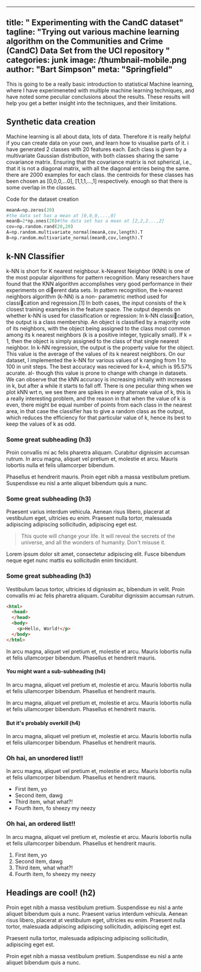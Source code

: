
---
title: " Experimenting with the CandC dataset"
tagline: "Trying out various machine learning algorithm on the Communities and Crime (CandC) Data Set from the UCI repository "
categories: junk
image: /thumbnail-mobile.png
author: "Bart Simpson"
meta: "Springfield"
---

This is going to be a really basic introduction to statistical Machine learning, where I have experimeneted with multiple machine learning techniques, and have noted some peculiar conclusions about the results. These results will help you get a better insight into the techniques, and their limitations. 

## Synthetic data creation

Machine learning is all about data, lots of data.
Therefore it is really helpful if you can create data on your own, and learn how to visualise parts of it.
i have generated 2 classes with 20 features each. Each class is given by a multivariate Gaussian distribution, with both
classes sharing the same covariance matrix. Ensuring that the covariance matrix is not spherical, i.e., that it is not a diagonal matrix, with all the diagonal entries being the same. there are 2000 examples for each class. the centroids for these classes has been chosen as [0,0,0,...0], [1,1,1,...,1] respectively. 
enough so that there is some overlap in the classes.

Code for the dataset creation
```python
meanA=np.zeros(20)
#the data set has a mean at [0,0,0,...,0]
meanB=2*np.ones(20)#the data set has a mean at [2,2,2...,2]
cov=np.random.rand(20,20)
A=np.random.multivariate_normal(meanA,cov,length).T
B=np.random.multivariate_normal(meanB,cov,length).T
```

## k-NN Classifier
k-NN is short for K nearest neighbour. k-Nearest Neighbor (KNN) is one of the most popular algorithms for pattern recognition. Many researchers have found that the KNN algorithm accomplishes very good performance in their
experiments on dierent data sets. In pattern recognition, the k-nearest neighbors algorithm (k-NN) is a non-
parametric method used for classication and regression.[1] In both cases, the input consists of the k closest training examples in the feature space. The output depends on whether k-NN is used for classification or regression: In
k-NN classication, the output is a class membership. An object is classified by a majority vote of its neighbors, with the object being assigned to the class most common among its k nearest neighbors (k is a positive integer,
typically small). If k = 1, then the object is simply assigned to the class of that single nearest neighbor. In k-NN regression, the output is the property value for the object. This value is the average of the values of its k nearest
neighbors. On our dataset, I implemented the k-NN for various values of k ranging
from 1 to 100 in unit steps. The best accuracy was recieved for k=4, which is 95.57% acurate. al-
though this value is prone to change with change in datasets. We can observe that the kNN accuracy is increasing initially with increases in k, but after a while it starts to fall off. There is one peculiar thing when we plot kNN wrt n, we see there are spikes in every alternate value of k, this is a really interesting problem, and the reason in that when the value of k is even, there might be equal  number of points from each class in the nearest area, in that case the classifier has to give a random class as the output, which reduces the efficiency for that particular value of k, hence its best to keep the values of k as odd.  

### Some great subheading (h3)

Proin convallis mi ac felis pharetra aliquam. Curabitur dignissim accumsan rutrum. In arcu magna, aliquet vel pretium et, molestie et arcu. Mauris lobortis nulla et felis ullamcorper bibendum.

Phasellus et hendrerit mauris. Proin eget nibh a massa vestibulum pretium. Suspendisse eu nisl a ante aliquet bibendum quis a nunc.

### Some great subheading (h3)

Praesent varius interdum vehicula. Aenean risus libero, placerat at vestibulum eget, ultricies eu enim. Praesent nulla tortor, malesuada adipiscing adipiscing sollicitudin, adipiscing eget est.

> This quote will change your life. It will reveal the secrets of the universe, and all the wonders of humanity. Don't misuse it.

Lorem ipsum dolor sit amet, consectetur adipiscing elit. Fusce bibendum neque eget nunc mattis eu sollicitudin enim tincidunt.

### Some great subheading (h3)

Vestibulum lacus tortor, ultricies id dignissim ac, bibendum in velit. Proin convallis mi ac felis pharetra aliquam. Curabitur dignissim accumsan rutrum.

```html
<html>
  <head>
  </head>
  <body>
    <p>Hello, World!</p>
  </body>
</html>
```


In arcu magna, aliquet vel pretium et, molestie et arcu. Mauris lobortis nulla et felis ullamcorper bibendum. Phasellus et hendrerit mauris.

#### You might want a sub-subheading (h4)

In arcu magna, aliquet vel pretium et, molestie et arcu. Mauris lobortis nulla et felis ullamcorper bibendum. Phasellus et hendrerit mauris.

In arcu magna, aliquet vel pretium et, molestie et arcu. Mauris lobortis nulla et felis ullamcorper bibendum. Phasellus et hendrerit mauris.

#### But it's probably overkill (h4)

In arcu magna, aliquet vel pretium et, molestie et arcu. Mauris lobortis nulla et felis ullamcorper bibendum. Phasellus et hendrerit mauris.

### Oh hai, an unordered list!!

In arcu magna, aliquet vel pretium et, molestie et arcu. Mauris lobortis nulla et felis ullamcorper bibendum. Phasellus et hendrerit mauris.

- First item, yo
- Second item, dawg
- Third item, what what?!
- Fourth item, fo sheezy my neezy

### Oh hai, an ordered list!!

In arcu magna, aliquet vel pretium et, molestie et arcu. Mauris lobortis nulla et felis ullamcorper bibendum. Phasellus et hendrerit mauris.

1. First item, yo
2. Second item, dawg
3. Third item, what what?!
4. Fourth item, fo sheezy my neezy



## Headings are cool! (h2)

Proin eget nibh a massa vestibulum pretium. Suspendisse eu nisl a ante aliquet bibendum quis a nunc. Praesent varius interdum vehicula. Aenean risus libero, placerat at vestibulum eget, ultricies eu enim. Praesent nulla tortor, malesuada adipiscing adipiscing sollicitudin, adipiscing eget est.

Praesent nulla tortor, malesuada adipiscing adipiscing sollicitudin, adipiscing eget est.

Proin eget nibh a massa vestibulum pretium. Suspendisse eu nisl a ante aliquet bibendum quis a nunc.
